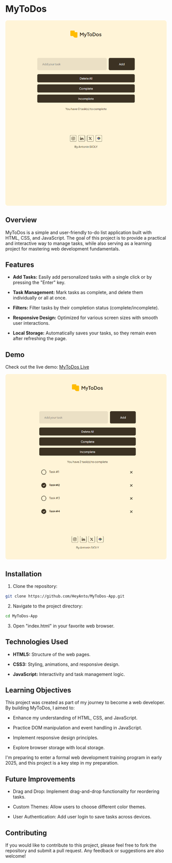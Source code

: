 # MyToDos
![Screenshot](Assets/readme-screenshot.png)

## Overview
MyToDos is a simple and user-friendly to-do list application built with HTML, CSS, and JavaScript. The goal of this project is to provide a practical and interactive way to manage tasks, while also serving as a learning project for mastering web development fundamentals.

## Features
* **Add Tasks:** Easily add personalized tasks with a single click or by pressing the "Enter" key.

* **Task Management:** Mark tasks as complete, and delete them individually or all at once.

* **Filters:** Filter tasks by their completion status (complete/incomplete).

* **Responsive Design:** Optimized for various screen sizes with smooth user interactions.

* **Local Storage:** Automatically saves your tasks, so they remain even after refreshing the page.

## Demo
Check out the live demo: [MyToDos Live](https://heyanto.github.io/MyToDos-App/)

![Screenshot](Assets/readme-screenshot2.png)

## Installation
1. Clone the repository:
```bash
git clone https://github.com/HeyAnto/MyToDos-App.git
```
2. Navigate to the project directory:
```bash
cd MyToDos-App
```
3. Open "index.html" in your favorite web browser.

## Technologies Used
* **HTML5:** Structure of the web pages.

* **CSS3:** Styling, animations, and responsive design.

* **JavaScript:** Interactivity and task management logic.

## Learning Objectives
This project was created as part of my journey to become a web developer. By building MyToDos, I aimed to:

* Enhance my understanding of HTML, CSS, and JavaScript.

* Practice DOM manipulation and event handling in JavaScript.

* Implement responsive design principles.

* Explore browser storage with local storage.

I'm preparing to enter a formal web development training program in early 2025, and this project is a key step in my preparation.

## Future Improvements
* Drag and Drop: Implement drag-and-drop functionality for reordering tasks.

* Custom Themes: Allow users to choose different color themes.

* User Authentication: Add user login to save tasks across devices.

## Contributing
If you would like to contribute to this project, please feel free to fork the repository and submit a pull request. Any feedback or suggestions are also welcome!
